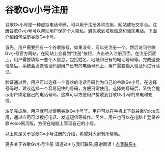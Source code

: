 # 谷歌Gv小号注册

谷歌Gv小号是一种虚拟电话号码，可以用于注册各种应用、网站或社交平台。注册谷歌Gv小号可以帮助用户保护个人隐私，避免收到垃圾信息和骚扰电话。下面介绍如何注册谷歌Gv小号。

首先，用户需要拥有一个谷歌账号，如果没有，可以先注册一个。然后访问谷歌Gv小号官方网站，在网站上会看到“注册”按钮，点击进入注册页面。在注册页面上，用户需要填写一些个人信息，包括姓名、地址和已有的电话号码等。完成这些信息后，系统会发送验证码到用户已有的电话号码上，用户需要输入验证码进行验证。

验证通过后，用户可以选择一个喜欢的电话号码作为自己的谷歌Gv小号。在选择号码时，建议选择一个容易记住的号码，方便日常使用。选择完号码后，系统会提示用户绑定自己的电话号码，这样可以方便用户接收到谷歌Gv小号的来电和短信。

注册完成后，用户就可以使用谷歌Gv小号了。用户可以在手机上下载谷歌Voice应用，通过应用可以拨打电话、发送短信等操作。另外，用户也可以在电脑上登录谷歌Voice网页版，方便在电脑上管理自己的小号。

以上就是关于谷歌Gv小号注册的介绍，希望对大家有所帮助。

更多关于谷歌Gv小号注册 请通过✈与我们联系,感谢阅读！[点我联系✈](https://cdn.G208.com)